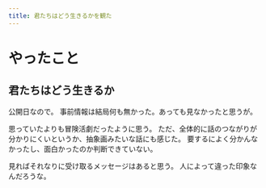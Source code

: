 ```yaml
---
title: 君たちはどう生きるかを観た
---
```


# やったこと

## 君たちはどう生きるか

公開日なので。
事前情報は結局何も無かった。あっても見なかったと思うが。

思っていたよりも冒険活劇だったように思う。
ただ、全体的に話のつながりが分かりにくいというか、抽象画みたいな話にも感じた。
要するによく分かんなかったし、面白かったのか判断できていない。

見ればそれなりに受け取るメッセージはあると思う。
人によって違った印象なんだろうな。
